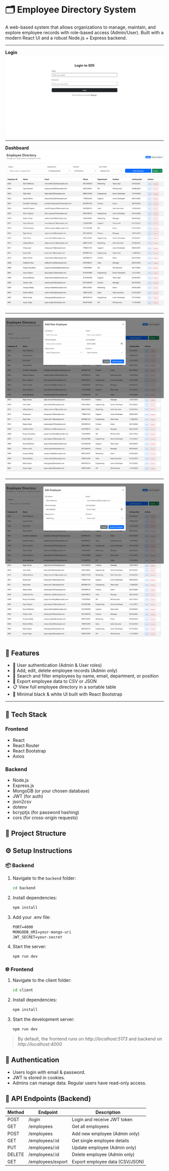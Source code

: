 # 🗂️ Employee Directory System

A web-based system that allows organizations to manage, maintain, and explore employee records with role-based access (Admin/User). Built with a modern React UI and a robust Node.js + Express backend.

---

**Login**
![Employee Directory](./client/src/assets/login.png)

---

**Dashboard**
![Employee Directory](./client/src/assets/dashboard.png)

---

![Employee Directory](./client/src/assets/add-employee.png)

---

![Employee Directory](./client/src/assets/update-employee.png)

## 🚀 Features

- 🔐 User authentication (Admin & User roles)
- 👥 Add, edit, delete employee records (Admin only)
- 🔎 Search and filter employees by name, email, department, or position
- 📄 Export employee data to CSV or JSON
- 📋 View full employee directory in a sortable table
- 🎨 Minimal black & white UI built with React Bootstrap

---

## 🧰 Tech Stack

### Frontend

- React
- React Router
- React Bootstrap
- Axios

### Backend

- Node.js
- Express.js
- MongoDB (or your chosen database)
- JWT (for auth)
- json2csv
- dotenv
- bcryptjs (for password hashing)
- cors (for cross-origin requests)

## 📂 Project Structure

## ⚙️ Setup Instructions

### 📦 Backend

1. Navigate to the `backend` folder:
   ```bash
   cd backend
   ```
2. Install dependencies:
   ```bash
   npm install
   ```
3. Add your .env file:

   ```.env
   PORT=4000
   MONGODB_URI=your-mongo-uri
   JWT_SECRET=your-secret
   ```

4. Start the server:
   ```bash
   npm run dev
   ```

### 🌐 Frontend

1. Navigate to the client folder:
   ```bash
   cd client
   ```
2. Install dependencies:
   ```bash
   npm install
   ```
3. Start the development server:
   ```bash
   npm run dev
   ```

> By default, the frontend runs on _http://localhost:5173_ and backend on _http://localhost:4000_

## 🔑 Authentication

- Users login with email & password.
- JWT is stored in cookies.
- Admins can manage data. Regular users have read-only access.

## 📡 API Endpoints (Backend)

| Method | Endpoint          | Description                     |
| ------ | ----------------- | ------------------------------- |
| POST   | /login            | Login and receive JWT token     |
| GET    | /employees        | Get all employees               |
| POST   | /employees        | Add new employee (Admin only)   |
| GET    | /employees/:id    | Get single employee details     |
| PUT    | /employees/:id    | Update employee (Admin only)    |
| DELETE | /employees/:id    | Delete employee (Admin only)    |
| GET    | /employees/export | Export employee data (CSV/JSON) |
